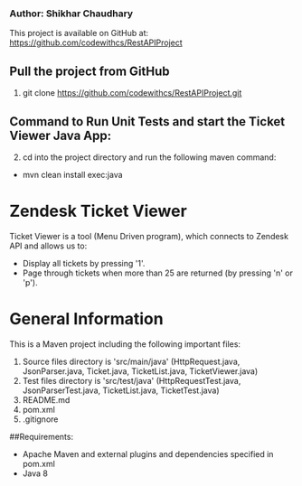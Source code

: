 ### Author: Shikhar Chaudhary
This project is available on GitHub at: https://github.com/codewithcs/RestAPIProject


## Pull the project from GitHub
1. git clone https://github.com/codewithcs/RestAPIProject.git 

## Command to Run Unit Tests and start the Ticket Viewer Java App: 
2. cd into the project directory and run the following maven command: 
* mvn clean install exec:java 

# Zendesk Ticket Viewer
Ticket Viewer is a tool (Menu Driven program), which connects to Zendesk API and allows us to:
* Display all tickets by pressing '1'. 
* Page through tickets when more than 25 are returned (by pressing 'n' or 'p').

# General Information
This is a Maven project including the following important files:
1. Source files directory is 'src/main/java' (HttpRequest.java, JsonParser.java, Ticket.java, TicketList.java, TicketViewer.java)
2. Test files directory is 'src/test/java' (HttpRequestTest.java, JsonParserTest.java, TicketList.java, TicketTest.java)
3. README.md
4. pom.xml
5. .gitignore

##Requirements:
* Apache Maven and external plugins and dependencies specified in pom.xml
* Java 8
